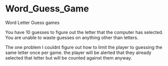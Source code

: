 # Word_Guess_Game

Word Letter Guess games

You have 10 guesses to figure out the letter that the computer has selected. You are unable to waste guesses on anything other than letters.

The one problem I couldnt figure out how to limit the player to guessing the same letter once per game. the player will be alerted that they already selected that letter but will be counted against them anyway.